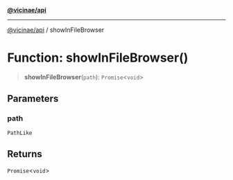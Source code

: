 [**@vicinae/api**](../README.md)

***

[@vicinae/api](../README.md) / showInFileBrowser

# Function: showInFileBrowser()

> **showInFileBrowser**(`path`): `Promise`\<`void`\>

## Parameters

### path

`PathLike`

## Returns

`Promise`\<`void`\>
